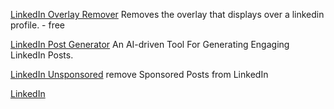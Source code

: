
[LinkedIn Overlay Remover](http://addons.mozilla.org/nl/firefox/addon/linkedin-overlay-remover/)
Removes the overlay that displays over a linkedin profile. - free

[LinkedIn Post Generator](https://www.postgenerator.app/)
An AI-driven Tool For Generating Engaging LinkedIn Posts.

[LinkedIn Unsponsored](https://greasyfork.org/en/scripts/379003-linkedin-unsponsored)
remove Sponsored Posts from LinkedIn

[LinkedIn](https://www.linkedin.com/search/results/all?keywords=%25s&origin=GLOBAL_SEARCH_HEADER)
